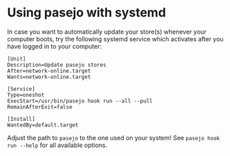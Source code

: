 # Using pasejo with systemd

In case you want to automatically update your store(s) whenever your computer boots, try the following systemd service which activates after you have logged in to your computer:

```unit file (systemd)
[Unit]
Description=Update pasejo stores
After=network-online.target
Wants=network-online.target

[Service]
Type=oneshot
ExecStart=/usr/bin/pasejo hook run --all --pull
RemainAfterExit=false

[Install]
WantedBy=default.target
```

Adjust the path to `pasejo` to the one used on your system! See `pasejo hook run --help` for all available options.
